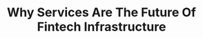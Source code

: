 ---
title: Why Services Are The Future Of Fintech Infrastructure
link: https://fintechtoday.substack.com/p/why-services-are-the-future-of-fintech
publication: Fintech Today
---